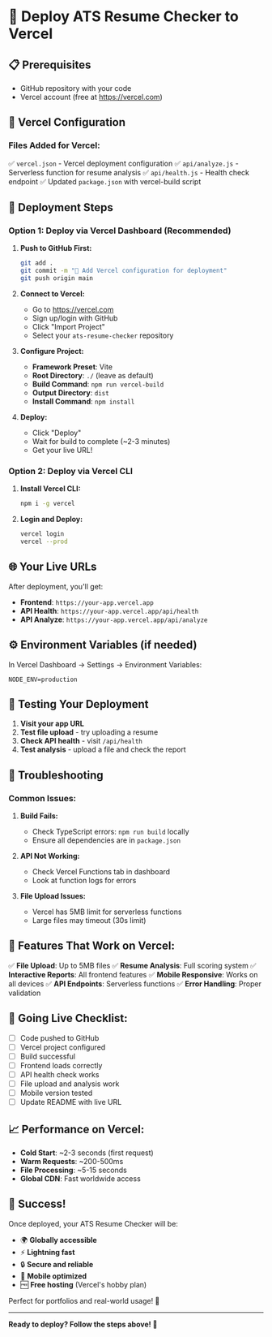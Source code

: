 # 🚀 Deploy ATS Resume Checker to Vercel

## 📋 Prerequisites
- GitHub repository with your code
- Vercel account (free at https://vercel.com)

## 🔧 Vercel Configuration

### Files Added for Vercel:
✅ `vercel.json` - Vercel deployment configuration
✅ `api/analyze.js` - Serverless function for resume analysis
✅ `api/health.js` - Health check endpoint
✅ Updated `package.json` with vercel-build script

## 🚀 Deployment Steps

### Option 1: Deploy via Vercel Dashboard (Recommended)

1. **Push to GitHub First:**
   ```bash
   git add .
   git commit -m "🚀 Add Vercel configuration for deployment"
   git push origin main
   ```

2. **Connect to Vercel:**
   - Go to https://vercel.com
   - Sign up/login with GitHub
   - Click "Import Project"
   - Select your `ats-resume-checker` repository

3. **Configure Project:**
   - **Framework Preset**: Vite
   - **Root Directory**: `./` (leave as default)
   - **Build Command**: `npm run vercel-build`
   - **Output Directory**: `dist`
   - **Install Command**: `npm install`

4. **Deploy:**
   - Click "Deploy"
   - Wait for build to complete (~2-3 minutes)
   - Get your live URL!

### Option 2: Deploy via Vercel CLI

1. **Install Vercel CLI:**
   ```bash
   npm i -g vercel
   ```

2. **Login and Deploy:**
   ```bash
   vercel login
   vercel --prod
   ```

## 🌐 Your Live URLs

After deployment, you'll get:
- **Frontend**: `https://your-app.vercel.app`
- **API Health**: `https://your-app.vercel.app/api/health`
- **API Analyze**: `https://your-app.vercel.app/api/analyze`

## ⚙️ Environment Variables (if needed)

In Vercel Dashboard → Settings → Environment Variables:
```
NODE_ENV=production
```

## 🧪 Testing Your Deployment

1. **Visit your app URL**
2. **Test file upload** - try uploading a resume
3. **Check API health** - visit `/api/health`
4. **Test analysis** - upload a file and check the report

## 🔧 Troubleshooting

### Common Issues:

1. **Build Fails:**
   - Check TypeScript errors: `npm run build` locally
   - Ensure all dependencies are in `package.json`

2. **API Not Working:**
   - Check Vercel Functions tab in dashboard
   - Look at function logs for errors

3. **File Upload Issues:**
   - Vercel has 5MB limit for serverless functions
   - Large files may timeout (30s limit)

## 🎯 Features That Work on Vercel:

✅ **File Upload**: Up to 5MB files
✅ **Resume Analysis**: Full scoring system
✅ **Interactive Reports**: All frontend features
✅ **Mobile Responsive**: Works on all devices
✅ **API Endpoints**: Serverless functions
✅ **Error Handling**: Proper validation

## 🚀 Going Live Checklist:

- [ ] Code pushed to GitHub
- [ ] Vercel project configured
- [ ] Build successful
- [ ] Frontend loads correctly
- [ ] API health check works
- [ ] File upload and analysis work
- [ ] Mobile version tested
- [ ] Update README with live URL

## 📈 Performance on Vercel:

- **Cold Start**: ~2-3 seconds (first request)
- **Warm Requests**: ~200-500ms
- **File Processing**: ~5-15 seconds
- **Global CDN**: Fast worldwide access

## 🎉 Success!

Once deployed, your ATS Resume Checker will be:
- 🌍 **Globally accessible**
- ⚡ **Lightning fast**
- 🔒 **Secure and reliable**
- 📱 **Mobile optimized**
- 🆓 **Free hosting** (Vercel's hobby plan)

Perfect for portfolios and real-world usage! 🌟

---

**Ready to deploy? Follow the steps above! 🚀**
